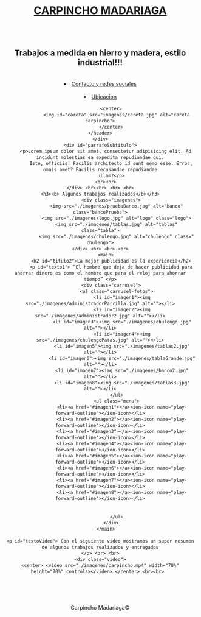 <!DOCTYPE html>
<html lang="es">

<head>
    <meta charset="UTF-8">
    <meta http-equiv="X-UA-Compatible" content="IE=edge">
    <meta name="viewport" content="width=device-width, initial-scale=1.0">
    <link rel="stylesheet" href="./css/style.css">
    <link rel="icon" href="./imagenes/icono.ico">
    <link rel="stylesheet" href="../Carpincho Madariaga/pages/contacto.html">
    <link rel="stylesheet" href="./pages/ubicacion.html">
    <script type="module" src="https://unpkg.com/ionicons@7.1.0/dist/ionicons/ionicons.esm.js"></script>
    <script nomodule src="https://unpkg.com/ionicons@7.1.0/dist/ionicons/ionicons.js"></script>
    <script src="https://kit.fontawesome.com/eb3c38dd60.js" crossorigin="anonymous"></script>
    <script src="https://cdn.jsdelivr.net/npm/bootstrap@5.3.0-alpha3/dist/js/bootstrap.bundle.min.js"
        integrity="sha384-ENjdO4Dr2bkBIFxQpeoTz1HIcje39Wm4jDKdf19U8gI4ddQ3GYNS7NTKfAdVQSZe"
        crossorigin="anonymous"></script>
    <title>CARPINCHO</title>
</head>

<body>
    <header>
        <div id="titulo1">
            <h1><u>CARPINCHO MADARIAGA </u></h1> <br>
        </div> <br>
        <h2>Trabajos a medida en hierro y madera, estilo industrial!!!</h2><br>
        <div class="solapa">
            <li class="solapa2"><a href="./pages/contacto.html" target="_blank">Contacto y redes sociales</a></li><br>
            <li class="solapa2" ><a href="./pages/ubicacion.html" target="_blank"> Ubicacion</a></li>

            <center>
                <img id="careta" src="imagenes/careta.jpg" alt="careta carpincho">
            </center>
    </header>
    </div>
    <div id="parrafoSubtitulo">
        <p>Lorem ipsum dolor sit amet, consectetur adipisicing elit. Ad incidunt molestias ea expedita repudiandae qui.
            Iste, officiis! Facilis architecto id sunt nemo esse. Error, omnis amet? Facilis recusandae repudiandae
            ullam?</p>
        <br><br>
    </div> <br><br> <br> <br>
    <h3><b> Algunos trabajos realizados</b></h3>
            <div class="imagenes">
                <img src="./imagenes/pruebaBanco.jpg" alt="banco" class="bancoPrueba">
                <img src="./imagenes/logo.jpg" alt="logo" class="logo">
                <img src="./imagenes/tablas.jpg" alt="tablas" class="tabla">
                <img src="./imagenes/chulengo.jpg" alt="chulengo" class=" chulengo">
    </div> <br> <br> <br>
        <main>
            <h2 id="titulo2">La mejor publicidad es la experiencia</h2>
            <p id="texto1"> “El hombre que deja de hacer publicidad para ahorrar dinero es como el hombre que para el reloj para ahorrar tiempo” </p>
            <div class="carrusel">
                <ul class="carrusel-fotos">
                    <li id="imagen1"><img src="./imagenes/administradorParrilla.jpg" alt=""></li>
                    <li id="imagen2"><img src="./imagenes/administrador2.jpg" alt=""></li>
                    <li id="imagen3"><img src="./imagenes/chulengo.jpg" alt=""></li>
                    <li id="imagen4"><img src="./imagenes/chulengoPatas.jpg" alt=""></li>
                    <li id="imagen5"><img src="./imagenes/tablas2.jpg" alt=""></li>
                    <li id="imagen6"><img src="./imagenes/tablaGrande.jpg" alt=""></li>
                    <li id="imagen7"><img src="./imagenes/banco2.jpg" alt=""></li>
                    <li id="imagen8"><img src="./imagenes/tablas3.jpg" alt=""></li>
                </ul>
                <ul class="menu">
                    <li><a href="#imagen1"></a><ion-icon name="play-forward-outline"></ion-icon></li>
                    <li><a href="#imagen2"></a><ion-icon name="play-forward-outline"></ion-icon></li>
                    <li><a href="#imagen3"></a><ion-icon name="play-forward-outline"></ion-icon></li>
                    <li><a href="#imagen4"></a><ion-icon name="play-forward-outline"></ion-icon></li>
                    <li><a href="#imagen5"></a><ion-icon name="play-forward-outline"></ion-icon></li>
                    <li><a href="#imagen6"></a><ion-icon name="play-forward-outline"></ion-icon></li>
                    <li><a href="#imagen7"></a><ion-icon name="play-forward-outline"></ion-icon></li>
                    <li><a href="#imagen8"></a><ion-icon name="play-forward-outline"></ion-icon></li>
                    

                </ul>
            </div>
        </main>
        
    <p id="textoVideo"> Con el siguiente video mostramos un super resumen de algunos trabajos realizados y entregados
    </p> <br> <br>
    <div class="video">
    <center> <video src="./imagenes/carpincho.mp4" width="70%" height="70%" controls></video> </center> <br><br>  
</div>
    <footer>
        <nav class="social-icon">
            <span><a href="#"><a href="https://wa.me/5492267402308" target="_blank"><ion-icon name="logo-whatsapp"></a></ion-icon></a></span>
            <span><a href="#"><a href="https://www.facebook.com/profile.php?id=100071771666947" target="_blank"><ion-icon name="logo-facebook"></a></ion-icon></a></span>
            <span><a href="#"><a href="https://www.instagram.com/carpincho_madariaga/" target="_blank"><ion-icon name= "logo-instagram"></a></ion-icon></a></span>
            <br><br><br>
            <p>Carpincho Madariaga&#169;</p>
        </nav>
    </footer>

</body>

</html>
